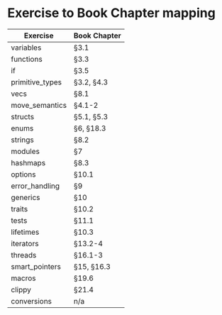 # Exercise to Book Chapter mapping

| Exercise               | Book Chapter        |
| ---------------------- | ------------------- |
| variables              | §3.1                | over
| functions              | §3.3                | over
| if                     | §3.5                | over 
| primitive_types        | §3.2, §4.3          | over
| vecs                   | §8.1                | over
| move_semantics         | §4.1-2              | over
| structs                | §5.1, §5.3          | over
| enums                  | §6, §18.3           | over
| strings                | §8.2                | over
| modules                | §7                  | over
| hashmaps               | §8.3                | over
| options                | §10.1               | over
| error_handling         | §9                  | over
| generics               | §10                 | over
| traits                 | §10.2               | over
| tests                  | §11.1               | half
| lifetimes              | §10.3               | over
| iterators              | §13.2-4             | over
| threads                | §16.1-3             | over
| smart_pointers         | §15, §16.3          |
| macros                 | §19.6               |
| clippy                 | §21.4               |
| conversions            | n/a                 |
